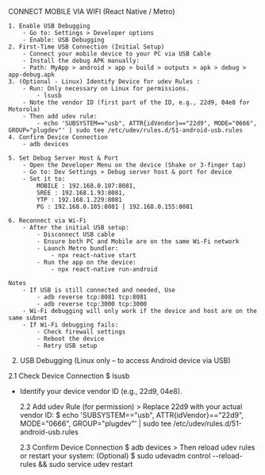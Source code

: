 CONNECT MOBILE VIA WIFI (React Native / Metro)

    1. Enable USB Debugging
    	- Go to: Settings > Developer options
    	- Enable: USB Debugging
    2. First-Time USB Connection (Initial Setup)
    	- Connect your mobile device to your PC via USB Cable
    	- Install the debug APK manually:
    	- Path: MyApp > android > app > build > outputs > apk > debug > app-debug.apk
    3. (Optional - Linux) Identify Device for udev Rules :
    	- Run: Only necessary on Linux for permissions.
    		- lsusb
    	- Note the vendor ID (first part of the ID, e.g., 22d9, 04e8 for Motorola)
    	- Then add udev rule:
    		- echo 'SUBSYSTEM=="usb", ATTR{idVendor}=="22d9", MODE="0666", GROUP="plugdev"' | sudo tee /etc/udev/rules.d/51-android-usb.rules
    4. Confirm Device Connection
    	- adb devices

    5. Set Debug Server Host & Port
    	- Open the Developer Menu on the device (Shake or 3-finger tap)
    	- Go to: Dev Settings > Debug server host & port for device
    	- Set it to:
    		MOBILE : 192.168.0.107:8081,
    		SREE : 192.168.1.93:8081,
    		YTP : 192.168.1.229:8081
    		PG : 192.168.0.105:8081	| 192.168.0.155:8081

    6. Reconnect via Wi-Fi
    	- After the initial USB setup:
    		- Disconnect USB cable
    		- Ensure both PC and Mobile are on the same Wi-Fi network
    		- Launch Metro bundler:
    			- npx react-native start
    		- Run the app on the device:
    			- npx react-native run-android

    Notes
    	- If USB is still connected and needed, Use
    		- adb reverse tcp:8081 tcp:8081
    		- adb reverse tcp:3000 tcp:3000
    	- Wi-Fi debugging will only work if the device and host are on the same subnet
    	- If Wi-Fi debugging fails:
    		- Check firewall settings
    		- Reboot the device
    		- Retry USB setup


2. USB Debugging (Linux only – to access Android device via USB)

2.1 Check Device Connection
$ lsusb

-   Identify your device vendor ID (e.g., 22d9, 04e8).

    2.2 Add udev Rule (for permission) > Replace 22d9 with your actual vendor ID:
    $ echo 'SUBSYSTEM=="usb", ATTR{idVendor}=="22d9", MODE="0666", GROUP="plugdev"' | sudo tee /etc/udev/rules.d/51-android-usb.rules

    2.3 Confirm Device Connection
    $ adb devices > Then reload udev rules or restart your system: (Optional)
    $ sudo udevadm control --reload-rules && sudo service udev restart
